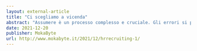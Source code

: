 ```yaml
---
layout: external-article
title: "Ci scegliamo a vicenda"
abstract: "Assumere è un processo complesso e cruciale. Gli errori si pagano cari, da entrambe le parti: l’organizzazione perde qualcosa, ma spesso anche il candidato si ritrova fuori posto. Che cosa possiamo fare perché sia un processo che porti ad un esito positivo per tutti?"
date: 2021-12-20
publisher: MokaByte
url: http://www.mokabyte.it/2021/12/hrrecruiting-1/
---
```

